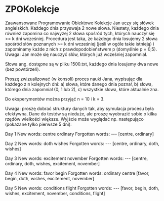 # ZPOKolekcje
Zaawansowane Programowanie Obiektowe Kolekcje
Jan uczy się słówek angielskich. Każdego dnia przyswaja 2 nowe słowa.
Niestety, każdego dnia również zapomina co najwyżej 2 słowa spośród tych, których nauczył się >= k dni wcześniej. Procedura jest taka, że każdego dnia losujemy 2 słowa spośród słów poznanych >= k dni wcześniej (jeśli w ogóle takie istnieją) i zapominamy każde z nich z prawdopodobieństwem p (domyślnie p = 0,5). Uwaga: Jan może się nauczyć słów, których już wcześniej zapomniał.

Słowa ang. dostępne są w pliku 1500.txt, każdego dnia losujemy dwa nowe (bez powtórzeń).

Proszę zwizualizować (w konsoli) proces nauki Jana, wypisując dla każdego z n kolejnych dni:
a) słowa, które danego dnia poznał,
b) słowa, którego dnia zapomniał (0, 1 lub 2),
c) wszystkie słowa, które aktualnie zna.

Do eksperymentów można przyjąć n = 10 i k = 3.

Uwaga: proszę dobrać struktury danych tak, aby symulacja procesu była efektywna. Dane do testów są nieduże, ale proszę wyobrazić sobie o kilka rzędów wielkości większe. Wyjście może wyglądać np. następująco (pokazane tylko pierwsze 5 dni):

Day 1
New words:              centre ordinary
Forgotten words:        ---
[centre, ordinary]

Day 2
New words:              doth wishes
Forgotten words:        ---
[centre, ordinary, doth, wishes]

Day 3
New words:              excitement november
Forgotten words:        ---
[centre, ordinary, doth, wishes, excitement, november]

Day 4
New words:              favor begin
Forgotten words:        ordinary centre
[favor, begin, doth, wishes, excitement, november]

Day 5
New words:              conditions flight
Forgotten words:        ---
[favor, begin, doth, wishes, excitement, november, conditions, flight]

